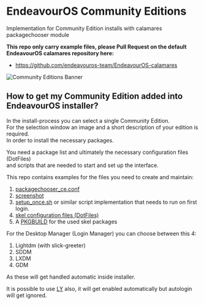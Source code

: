 # EndeavourOS Community Editions  
Implementation for Community Edition installs with calamares packagechooser module 

**This repo only carry example files, please  Pull Request on the default EndeavourOS calamares repository here:**
* https://github.com/endeavouros-team/EndeavourOS-calamares
 
![Community Editions Banner](https://raw.githubusercontent.com/endeavouros-team/EndeavourOS-calamares/main/calamares/images-ce/community.jpg")

## How to get my Community Edition added into EndeavourOS installer?

In the install-process you can select a single Community Edition.  
For the selection window an image and a short description of your edition is required.  
In order to install the necessary packages.  

You need a package list and ultimately the necessary configuration files (DotFiles)  
and scripts that are needed to start and set up the interface.  

This repo contains examples for the files you need to create and maintain:

1. [packagechooser_ce.conf](https://github.com/EndeavourOS-Community-Editions/Community-Edition-installer-files/blob/apollo/packagechooser_ce.conf)
2. [screenshot](https://github.com/EndeavourOS-Community-Editions/Community-Edition-installer-files/blob/apollo/bspwm.jpg)
3. [setup_once.sh](https://github.com/EndeavourOS-Community-Editions/Community-Edition-installer-files/blob/apollo/set_once_i3.sh) or similar script implementation that needs to run on first login.
4. [skel configuration files (DotFiles)](https://github.com/EndeavourOS-Community-Editions/bspwm)
5. A [PKGBUILD](https://github.com/endeavouros-team/PKGBUILDS/blob/master/eos-skel-ce-bspwm/PKGBUILD)  for the used skel packages

For the Desktop Manager (Login Manager) you can choose between this 4:

1. Lightdm (with slick-greeter)
2. SDDM
3. LXDM
4. GDM

As these will get handled automatic inside installer.

It is possible to use [LY](https://github.com/nullgemm/ly) also, it will get enabled automatically but autologin will get ignored.
